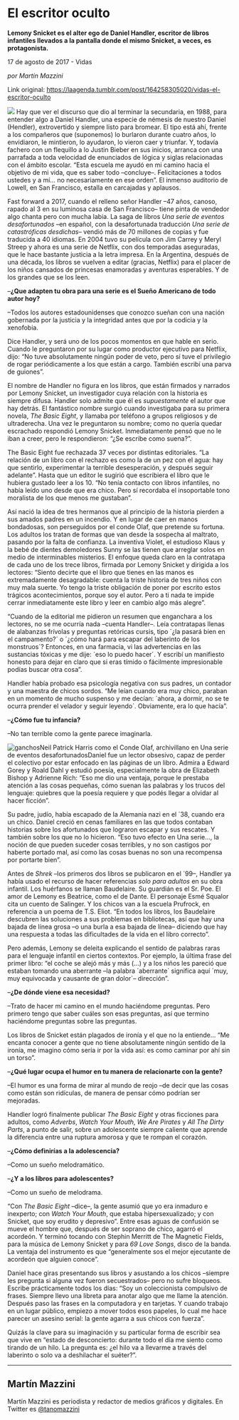 # El escritor oculto

**Lemony Snicket es el alter ego de Daniel Handler, escritor de libros infantiles llevados a la pantalla donde el mismo Snicket, a veces, es protagonista.**

17 de agosto de 2017 - Vidas

_por Martín Mazzini_

Link original: https://laagenda.tumblr.com/post/164258305020/vidas-el-escritor-oculto

![](https://64.media.tumblr.com/bcb928e707a76ba2bb2f36e34ba16c1e/tumblr_inline_pk0nrw67eQ1t6q87u_500.jpg)
Hay que ver el discurso que dio al terminar la secundaria, en 1988, para entender algo a Daniel Handler, una especie de némesis de nuestro Daniel (Hendler), extrovertido y siempre listo para bromear. El tipo está ahí, frente a los compañeros que (suponemos) lo burlaron durante cuatro años, lo envidiaron, le mintieron, lo ayudaron, lo vieron caer y triunfar. Y, todavía fachero con un flequillo a lo Justin Bieber en sus inicios, arranca con una parrafada a toda velocidad de enunciados de lógica y siglas relacionadas con el ámbito escolar. “Esta escuela me ayudó en mi camino hacia el objetivo de mi vida, que es saber todo –concluye–. Felicitaciones a todos ustedes y a mí… no necesariamente en ese orden”. El inmenso auditorio de Lowell, en San Francisco, estalla en carcajadas y aplausos. 

Fast forward a 2017, cuando el relleno señor Handler –47 años, canoso, rapado al 3 en su luminosa casa de San Francisco– tiene pinta de vendedor algo chanta pero con mucha labia. La saga de libros *Una serie de eventos desafortunados* –en español, con la desafortunada traducción *Una serie de catastróficas desdichas*– vendió más de 70 millones de copias y fue traducida a 40 idiomas. En 2004 tuvo su película con Jim Carrey y Meryl Streep y ahora es una serie de Netflix, con dos temporadas aseguradas, que le hace bastante justicia a la letra impresa. En la Argentina, después de una década, los libros se vuelven a editar (gracias, Netflix) para el placer de los niños cansados de princesas enamoradas y aventuras esperables. Y de los grandes que se los leen. 

–**¿Que adapten tu obra para una serie es el Sueño Americano de todo autor hoy?**  

–Todos los autores estadounidenses que conozco sueñan con una nación gobernada por la justicia y la integridad antes que por la codicia y la xenofobia. 

Dice Handler, y será uno de los pocos momentos en que hable en serio. Cuando le preguntaron por su lugar como productor ejecutivo para Netflix, dijo: “No tuve absolutamente ningún poder de veto, pero sí tuve el privilegio de rogar periódicamente a los que están a cargo. También escribí una parva de guiones”. 

El nombre de Handler no figura en los libros, que están firmados y narrados por Lemony Snicket, un investigador cuya relación con la historia es siempre difusa. Handler solo admite que él es *supuestamente* el autor que hay detrás. El fantástico nombre surgió cuando investigaba para su primera novela, *The Basic Eight*, y llamaba por teléfono a grupos religiosos y de ultraderecha. Una vez le preguntaron su nombre; como no quería quedar escrachado respondió Lemony Snicket. Inmediatamente pensó que no le iban a creer, pero le respondieron: “¿Se escribe como suena?”. 

The Basic Eight fue rechazada 37 veces por distintas editoriales. “La relación de un libro con el rechazo es como la de un pez con el agua: hay que sentirlo, experimentar la terrible desesperación, y después seguir adelante”. Hasta que un editor le sugirió que escribiera el libro que le hubiera gustado leer a los 10. “No tenía contacto con libros infantiles, no había leído uno desde que era chico. Pero sí recordaba el insoportable tono moralista de los que menos me gustaban”. 

Así nació la idea de tres hermanos que al principio de la historia pierden a sus amados padres en un incendio. Y en lugar de caer en manos bondadosas, son perseguidos por el conde Olaf, que pretende su fortuna. Los adultos los tratan de formas que van desde la sospecha al maltrato, pasando por la falta de confianza. La inventiva Violet, el estudioso Klaus y la bebé de dientes demoledores Sunny se las tienen que arreglar solos en medio de interminables misterios. El enfoque queda claro en la contratapa de cada uno de los trece libros, firmada por Lemony Snicket y dirigida a los lectores: “Siento decirte que el libro que tienes en las manos es extremadamente desagradable: cuenta la triste historia de tres niños con muy mala suerte. Yo tengo la triste obligación de poner por escrito estos trágicos acontecimientos, porque soy el autor. Pero a ti nada te impide cerrar inmediatamente este libro y leer en cambio algo más alegre”. 

 “Cuando de la editorial me pidieron un resumen que enganchara a los lectores, no se me ocurría nada –cuenta Handler–. Leía contratapas llenas de alabanzas frívolas y preguntas retóricas cursis, tipo ´¿la pasará bien en el campamento?´ o ´¿cómo hará para escapar del laberinto de los monstruos´? Entonces, en una farmacia, vi las advertencias en las sustancias tóxicas y me dije: ´eso lo puedo hacer´. Y escribí un manifiesto honesto para dejar en claro que si eras tímido o fácilmente impresionable podías buscar otra cosa”. 

Handler había probado esa psicología negativa con sus padres, un contador y una maestra de chicos sordos. “Me leían cuando era muy chico, paraban en un momento de mucho suspenso y me decían: ´ahora, a dormir, no se te ocurra prender el velador y seguir leyendo´. Obviamente, era lo que hacía”. 

–**¿Cómo fue tu infancia?**   

–No tan terrible como la gente parece imaginarla. 

![ganchos](https://64.media.tumblr.com/4d0cb7180a688464bbd19bf5623a1c5c/tumblr_inline_pk0nrws0hK1t6q87u_500.jpg)Neil Patrick Harris como el Conde Olaf, archivillano en Una serie de eventos desafortunadosDaniel fue un lector obsesivo, capaz de perder el colectivo por estar enfocado en las páginas de un libro. Admira a Edward Gorey y Roald Dahl y estudió poesía, especialmente la obra de Elizabeth Bishop y Adrienne Rich: “Eso me dio una ventaja, porque le prestaba atención a las cosas pequeñas, cómo suenan las palabras y los trucos del lenguaje: quiebres que la poesía requiere y que podés llegar a olvidar al hacer ficción”. 

Su padre, judío, había escapado de la Alemania nazi en el ´38, cuando era un chico. Daniel creció en cenas familiares en las que todos contaban historias sobre los afortunados que lograron escapar y sus rescates. Y también sobre los que no lo hicieron. “Eso tuvo efecto en Una serie…, la noción de que pueden suceder cosas terribles, y no son castigos por haberte portado mal, así como las cosas buenas no son una recompensa por portarte bien”. 

Antes de *Shrek* –los primeros dos libros se publicaron en el ´99–, Handler ya había usado el recurso de hacer referencias *solo para adultos* en su obra infantil. Los huérfanos se llaman Baudelaire. Su guardián es el Sr. Poe. El amor de Lemony es Beatrice, como el de Dante. El personaje Esmé Squalor cita un cuento de Salinger. Y los chicos van a la escuela Prufrock, en referencia a un poema de T.S. Eliot. “En todos los libros, los Baudelaire descubren las soluciones a sus problemas en bibliotecas, así que hay una bajada de línea grosa –o una burla a esa bajada de línea– diciendo que hay una respuesta a todas las dificultades de la vida en el libro correcto”.

Pero además, Lemony se deleita explicando el sentido de palabras raras para el lenguaje infantil en ciertos contextos. Por ejemplo, la última frase del primer libro: “el coche se alejó más y más (…) y a los niños les pareció que estaban tomando una aberrante –la palabra ´aberrante´ significa aquí ´muy, muy equivocada y causante de gran dolor´– dirección”. 

–**¿De dónde viene esa necesidad?**   

–Trato de hacer mi camino en el mundo haciéndome preguntas. Pero primero tengo que saber cuáles son esas preguntas, así que termino haciéndome preguntas sobre las preguntas. 

Los libros de Snicket están plagados de ironía y el que no la entiende… “Me encanta conocer a gente que no tiene absolutamente ningún sentido de la ironía, me imagino cómo sería ir por la vida así: es como caminar por ahí sin un torso”. 

–**¿Qué lugar ocupa el humor en tu manera de relacionarte con la gente?**   

–El humor es una forma de mirar al mundo de reojo –de decir que las cosas como están son ridículas, de manera de pensar cómo podrían ser mejoradas. 

Handler logró finalmente publicar *The Basic Eight* y otras ficciones para adultos, como *Adverbs*, *Watch Your Mouth*, *We Are Pirates* y *All The Dirty Parts*, a punto de salir, sobre un adolescente siempre caliente que aprende la diferencia entre una ruptura amorosa y que te rompan el corazón. 

–**¿Cómo definirías a la adolescencia?**   

–Como un sueño melodramático. 

–**¿Y a los libros para adolescentes?**   

–Como un sueño de melodrama. 

 “Con *The Basic Eight* –dice–, la gente asumió que yo era inmaduro e inexperto; con *Watch Your Mouth*, que estaba hipersexualizado; y con Snicket, que soy erudito y depresivo”. Entre esas aguas de confusión se mueve el hombre que, después de ser soprano de chico, agarró el acordeón. Y terminó tocando con Stephin Merritt de The Magnetic Fields, para la música de Lemony Snicket y para *69 Love Songs*, disco de la banda. La ventaja del instrumento es que “generalmente sos el mejor ejecutante de acordeón que alguien conoce”. 

Daniel hace giras presentando sus libros y asustando a los chicos –siempre les pregunta si alguna vez fueron secuestrados– pero no sufre bloqueos. Escribe prácticamente todos los días: “Soy un coleccionista compulsivo de frases. Siempre llevo una libreta para anotar algo que me llame la atención. Después paso las frases en la computadora y en tarjetas. Y cuando trabajo en un lugar público, empiezo a mover todos esos papeles, lo cual me hace parecer un asesino serial: la gente agarra a sus chicos con fuerza”. 

Quizás la clave para su imaginación y su particular forma de escribir sea que vive en “estado de desconcierto: durante todo el día me siento como tirando de un hilo. La pregunta es: ¿el hilo va a llevarme a través del laberinto o solo va a deshilachar el suéter?”. 

  




---

Martín Mazzini
--------------

 Martín Mazzini es periodista y redactor de medios gráficos y digitales. En Twitter es 
[@tanomazzini](https://twitter.com/tanomazzini)

